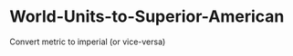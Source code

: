 World-Units-to-Superior-American
================================

Convert metric to imperial (or vice-versa)
